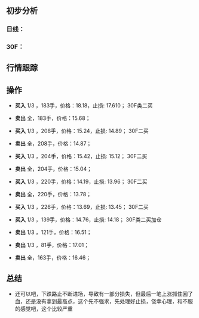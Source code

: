 # 
## 初步分析
### 日线：
  
### 30F：
  
## 行情跟踪
  
## 操作
  - **买入** 1/3 ，183手，价格：18.18，止损: 17.610； 30F类二买
  - **卖出** 全，183手，价格：15.68；

  - **买入** 1/3 ，208手，价格：15.24，止损: 14.89； 30F二买
  - **卖出** 全，208手，价格：14.87；

  - **买入** 1/3 ，204手，价格：15.42，止损: 15.12； 30F二买
  - **卖出** 全，204手，价格：15.04；

  - **买入** 1/3 ，220手，价格：14.19，止损: 13.96； 30F二买
  - **卖出** 全，220手，价格：13.78；

  - **买入** 1/3 ，226手，价格：13.69，止损: 13.45； 30F二买
  - **买入** 1/3 ，139手，价格：14.76，止损: 14.18； 30F类二买加仓
  - **卖出** 1/3 ，121手，价格：16.51；
  - **卖出** 1/3 ，81手，价格：17.01；
  - **卖出** 全，163手，价格：16.46；

## 总结
  - 还可以吧，下跌路止不断进场，导致有一部分损失，但最后一笔上涨抓住回了血，还是没有拿到最高点，这个先不强求，先处理好止损，侥幸心理，和不服的感觉吧，这个比较严重